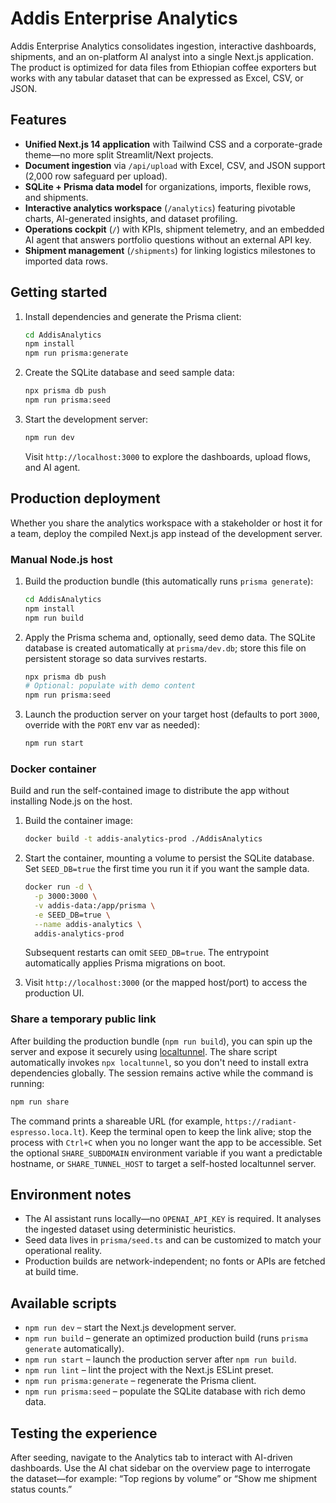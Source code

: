 # Addis Enterprise Analytics

Addis Enterprise Analytics consolidates ingestion, interactive dashboards, shipments, and an on-platform AI analyst into a single Next.js application. The product is optimized for data files from Ethiopian coffee exporters but works with any tabular dataset that can be expressed as Excel, CSV, or JSON.

## Features

- **Unified Next.js 14 application** with Tailwind CSS and a corporate-grade theme—no more split Streamlit/Next projects.
- **Document ingestion** via `/api/upload` with Excel, CSV, and JSON support (2,000 row safeguard per upload).
- **SQLite + Prisma data model** for organizations, imports, flexible rows, and shipments.
- **Interactive analytics workspace** (`/analytics`) featuring pivotable charts, AI-generated insights, and dataset profiling.
- **Operations cockpit** (`/`) with KPIs, shipment telemetry, and an embedded AI agent that answers portfolio questions without an external API key.
- **Shipment management** (`/shipments`) for linking logistics milestones to imported data rows.

## Getting started

1. Install dependencies and generate the Prisma client:

   ```bash
   cd AddisAnalytics
   npm install
   npm run prisma:generate
   ```

2. Create the SQLite database and seed sample data:

   ```bash
   npx prisma db push
   npm run prisma:seed
   ```

3. Start the development server:

   ```bash
   npm run dev
   ```

   Visit `http://localhost:3000` to explore the dashboards, upload flows, and AI agent.

## Production deployment

Whether you share the analytics workspace with a stakeholder or host it for a team, deploy the compiled Next.js app instead of the development server.

### Manual Node.js host

1. Build the production bundle (this automatically runs `prisma generate`):

   ```bash
   cd AddisAnalytics
   npm install
   npm run build
   ```

2. Apply the Prisma schema and, optionally, seed demo data. The SQLite database is created automatically at `prisma/dev.db`; store this file on persistent storage so data survives restarts.

   ```bash
   npx prisma db push
   # Optional: populate with demo content
   npm run prisma:seed
   ```

3. Launch the production server on your target host (defaults to port `3000`, override with the `PORT` env var as needed):

   ```bash
   npm run start
   ```

### Docker container

Build and run the self-contained image to distribute the app without installing Node.js on the host.

1. Build the container image:

   ```bash
   docker build -t addis-analytics-prod ./AddisAnalytics
   ```

2. Start the container, mounting a volume to persist the SQLite database. Set `SEED_DB=true` the first time you run it if you want the sample data.

   ```bash
   docker run -d \
     -p 3000:3000 \
     -v addis-data:/app/prisma \
     -e SEED_DB=true \
     --name addis-analytics \
     addis-analytics-prod
   ```

   Subsequent restarts can omit `SEED_DB=true`. The entrypoint automatically applies Prisma migrations on boot.

3. Visit `http://localhost:3000` (or the mapped host/port) to access the production UI.

### Share a temporary public link

After building the production bundle (`npm run build`), you can spin up the server and expose it securely using [localtunnel](https://github.com/localtunnel/localtunnel). The share script automatically invokes `npx localtunnel`, so you don't need to install extra dependencies globally. The session remains active while the command is running:

```bash
npm run share
```

The command prints a shareable URL (for example, `https://radiant-espresso.loca.lt`). Keep the terminal open to keep the link alive; stop the process with `Ctrl+C` when you no longer want the app to be accessible. Set the optional `SHARE_SUBDOMAIN` environment variable if you want a predictable hostname, or `SHARE_TUNNEL_HOST` to target a self-hosted localtunnel server.

## Environment notes

- The AI assistant runs locally—no `OPENAI_API_KEY` is required. It analyses the ingested dataset using deterministic heuristics.
- Seed data lives in `prisma/seed.ts` and can be customized to match your operational reality.
- Production builds are network-independent; no fonts or APIs are fetched at build time.

## Available scripts

- `npm run dev` – start the Next.js development server.
- `npm run build` – generate an optimized production build (runs `prisma generate` automatically).
- `npm run start` – launch the production server after `npm run build`.
- `npm run lint` – lint the project with the Next.js ESLint preset.
- `npm run prisma:generate` – regenerate the Prisma client.
- `npm run prisma:seed` – populate the SQLite database with rich demo data.

## Testing the experience

After seeding, navigate to the Analytics tab to interact with AI-driven dashboards. Use the AI chat sidebar on the overview page to interrogate the dataset—for example: “Top regions by volume” or “Show me shipment status counts.”
